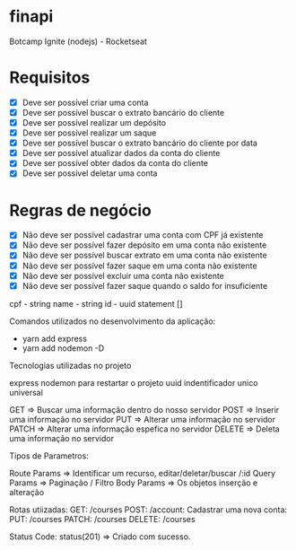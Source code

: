 # finapi

Botcamp Ignite (nodejs) - Rocketseat

# Requisitos

- [x] Deve ser possível criar uma conta
- [x] Deve ser possível buscar o extrato bancário do cliente
- [x] Deve ser possível realizar um depósito
- [x] Deve ser possível realizar um saque
- [x] Deve ser possível buscar o extrato bancário do cliente por data
- [x] Deve ser possível atualizar dados da conta do cliente
- [x] Deve ser possível obter dados da conta do cliente
- [x] Deve ser possível deletar uma conta

# Regras de negócio

- [x] Não deve ser possível cadastrar uma conta com CPF já existente
- [x] Não deve ser possível fazer depósito em uma conta não existente
- [x] Não deve ser possível buscar extrato em uma conta não existente
- [x] Não deve ser possível fazer saque em uma conta não existente
- [x] Não deve ser possível excluir uma conta não existente
- [x] Não deve ser possível fazer saque quando o saldo for insuficiente

cpf - string
name - string
id - uuid
statement []

Comandos utilizados no desenvolvimento da aplicação:

- yarn add express
- yarn add nodemon -D

Tecnologias utilizadas no projeto

express
nodemon para restartar o projeto
uuid indentificador unico universal

GET => Buscar uma informação dentro do nosso servidor
POST => Inserir uma informação no servidor
PUT => Alterar uma informação no servidor
PATCH => Alterar uma informação espefica no servidor
DELETE => Deleta uma informação no servidor

Tipos de Parametros:

Route Params => Identificar um recurso, editar/deletar/buscar /:id
Query Params => Paginação / Filtro
Body Params => Os objetos inserção e alteração

Rotas utiizadas:
GET: /courses
POST: /account: Cadastrar uma nova conta:
PUT: /courses
PATCH: /courses
DELETE: /courses

Status Code:
status(201) => Criado com sucesso.
